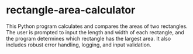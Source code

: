 # rectangle-area-calculator
This Python program calculates and compares the areas of two rectangles. The user is prompted to input the length and width of each rectangle, and the program determines which rectangle has the largest area. It also includes robust error handling, logging, and input validation.
